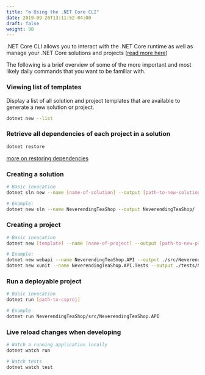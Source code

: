 ```yaml
---
title: "⚙️ Using the .NET Core CLI"
date: 2019-09-26T13:11:52-04:00
draft: false
weight: 98
---
```


.NET Core CLI allows you to interact with the .NET Core runtime
as well as manage your .NET Core solutions and projects ([read more here](/getting-started/organizing-code))

The following is a brief overview of some of the more important and most likely daily commands that you want to
be familiar with.

### Viewing list of templates

Display a list of all solution and project templates that are available to generate a new solution or project.

```bash
dotnet new --list
```

### Retrieve all dependencies of each project in a solution

```bash
dotnet restore
```

[more on restoring dependencies](https://docs.microsoft.com/en-us/nuget/concepts/dependency-resolution)

### Creating a solution

```bash
# Basic invocation
dotnet sln new --name [name-of-solution] --output [path-to-new-solution]

# Example:
dotnet new sln --name NeverendingTeaShop --output NeverendingTeaShop/
```

### Creating a project

```bash
# Basic invocation
dotnet new [template] --name [name-of-project] --output [path-to-new-project]

# Example:
dotnet new webapi --name NeverendingTeaShop.API --output ./src/NeverendingTeaShop.API
dotnet new xunit --name NeverendingTeaShop.API.Tests --output ./tests/NeverendingTeaShop.API.Tests
```

### Run a deployable project

```bash
# Basic invocation
dotnet run [path-to-csproj]

# Example
dotnet run NeverendingTeaShop/src/NeverendingTeaShop.API
```

### Live reload changes when developing

```bash
# Watch a running application locally
dotnet watch run

# Watch tests
dotnet watch test
```
